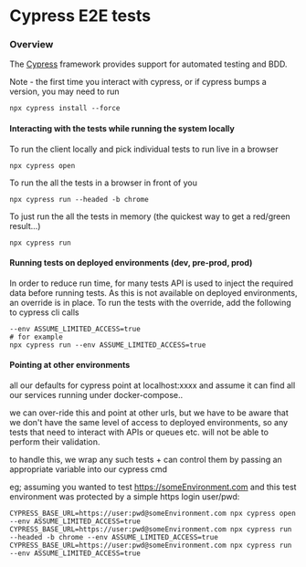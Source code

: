 # Cypress E2E tests

### Overview

The [Cypress](https://docs.cypress.io/guides/overview/why-cypress.html#In-a-nutshell) framework provides support
for automated testing and BDD.

Note - the first time you interact with cypress, or if cypress bumps a version, you may need to run
```
npx cypress install --force
```

#### Interacting with the tests while running the system locally

To run the client locally and pick individual tests to run live in a browser
```shell
npx cypress open
```

To run the all the tests in a browser in front of you
```shell
npx cypress run --headed -b chrome
```

To just run the all the tests in memory (the quickest way to get a red/green result...)
```shell
npx cypress run
```

#### Running tests on deployed environments (dev, pre-prod, prod)

In order to reduce run time, for many tests API is used to inject the required data before running tests. As this is not available on deployed environments, an override is in place. To run the tests with the override, add the following to cypress cli calls

```shell
--env ASSUME_LIMITED_ACCESS=true
# for example
npx cypress run --env ASSUME_LIMITED_ACCESS=true
```

#### Pointing at other environments

all our defaults for cypress point at localhost:xxxx and assume it can find all our services running under docker-compose..

we can over-ride this and point at other urls, but we have to be aware that we don't have the same level of access to deployed environments, so any tests that need to interact with APIs or queues etc. will not be able to perform their validation.

to handle this, we wrap any such tests + can control them by passing an appropriate variable into our cypress cmd

eg; assuming you wanted to test https://someEnvironment.com and this test environment was protected by a simple https login user/pwd:
```shell
CYPRESS_BASE_URL=https://user:pwd@someEnvironment.com npx cypress open --env ASSUME_LIMITED_ACCESS=true
CYPRESS_BASE_URL=https://user:pwd@someEnvironment.com npx cypress run --headed -b chrome --env ASSUME_LIMITED_ACCESS=true
CYPRESS_BASE_URL=https://user:pwd@someEnvironment.com npx cypress run --env ASSUME_LIMITED_ACCESS=true
```
